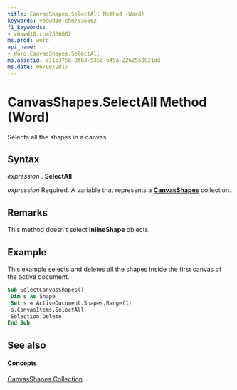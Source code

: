 ```yaml
---
title: CanvasShapes.SelectAll Method (Word)
keywords: vbawd10.chm7536662
f1_keywords:
- vbawd10.chm7536662
ms.prod: word
api_name:
- Word.CanvasShapes.SelectAll
ms.assetid: c11c375a-8fb3-535d-b49a-2262560021dd
ms.date: 06/08/2017
---
```



# CanvasShapes.SelectAll Method (Word)

Selects all the shapes in a canvas.


## Syntax

 _expression_ . **SelectAll**

 _expression_ Required. A variable that represents a **[CanvasShapes](canvasshapes-object-word.md)** collection.


## Remarks

This method doesn't select **InlineShape** objects.


## Example

This example selects and deletes all the shapes inside the first canvas of the active document.


```vb
Sub SelectCanvasShapes() 
 Dim s As Shape 
 Set s = ActiveDocument.Shapes.Range(1) 
 s.CanvasItems.SelectAll 
 Selection.Delete 
End Sub
```


## See also


#### Concepts


[CanvasShapes Collection](canvasshapes-object-word.md)

